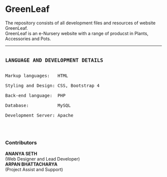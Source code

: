 # GreenLeaf
The repository consists of all development files and resources of website GreenLeaf. <br>
GreenLeaf is an e-Nursery website with a range of producst in Plants, Accessories and Pots. <br>
<hr>
<pre>
<h3>LANGUAGE AND DEVELOPMENT DETAILS</h3>
Markup languages:   HTML <br>
Styling and Design: CSS, Bootstrap 4 <br>
Back-end language:  PHP <br>
Database:           MySQL <br>
Development Server: Apache <br>
</pre>
<br>
<h3>Contributors</h3>
<strong>ANANYA SETH</strong> <br>
(Web Designer and Lead Developer) <br>
<strong>ARPAN BHATTACHARYA</strong> <br>
(Project Assist and Support) <br>